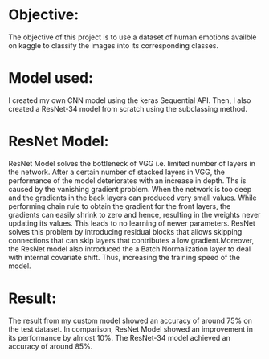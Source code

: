 # Objective:
The objective of this project is to use a dataset of human emotions availble on kaggle to classify the images into its corresponding classes.
# Model used:
I created my own CNN model using the keras Sequential API. Then, I also created a ResNet-34 model from scratch using the subclassing method. 
# ResNet Model:
ResNet Model solves the bottleneck of VGG i.e. limited number of layers in the network. After a certain number of stacked layers in VGG, the performance of the model deteriorates with an increase in depth. Ths is caused by the vanishing gradient problem. When the network is too deep and the gradients in the back layers can produced very small values. While performing chain rule to obtain the gradient for the front layers, the gradients can easily shrink to zero and hence, resulting in the weights never updating its values. This leads to no learning of newer parameters.
ResNet solves this problem by introducing residual blocks that allows skipping connections that can skip layers that contributes a low gradient.Moreover, the ResNet model also introduced the a Batch Normalization layer to deal with internal covariate shift. Thus, increasing the training speed of the model.
# Result:
The result from my custom model showed an accuracy of around 75% on the test dataset. In comparison, ResNet Model showed an improvement in its performance by almost 10%. The ResNet-34 model achieved an accuracy of around 85%. 
